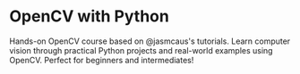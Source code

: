 # OpenCV with Python 
Hands-on OpenCV course based on @jasmcaus's tutorials. Learn computer vision through practical Python projects and real-world examples using OpenCV. Perfect for beginners and intermediates!
